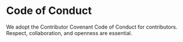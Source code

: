 # Code of Conduct

We adopt the Contributor Covenant Code of Conduct for contributors.  
Respect, collaboration, and openness are essential.  
